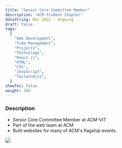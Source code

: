 ```yaml
---
title: "Senior Core Committee Member"
description: "ACM Student Chapter"
dateString: Mar 2022 - Ongoing
draft: false
tags:
  [
    "Web Development",
    "Time Management",
    "Projects",
    "Technology",
    "React.js",
    "HTML",
    "CSS",
    "JavaScript",
    "Tailwindcss",
  ]
showToc: false
weight: 304
---
```


### Description

- Senior Core Committee Member at ACM-VIT
- Part of the web team at ACM
- Built websites for many of ACM's flagship events.

![](/experience/acm.jpg#center)
